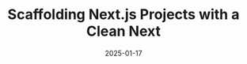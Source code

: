 ---
title: "Scaffolding Next.js Projects with a Clean Next"
date: "2025-01-17"
presenter: "Jack Pettit"
summary: "Jack Pettit demonstrates a custom CLI that streamlines the process of creating Next.js projects. By automating tasks such as configuring Tailwind, setting up a theme provider, and overwriting default layouts, he eliminates repetitive steps for developers. Jack also discusses plans to expand the CLI with optional integrations like Azure Blob Storage, Drizzle ORM, and more."
tags: ["Next.js", "CLI", "JavaScript", "web development", "starter templates", "scaffolding", "clean-next"]
githubRepo: "https://github.com/JackDevAU/clean-next"
videoUrl: "https://sswcom-my.sharepoint.com/:v:/r/personal/samwagner_ssw_com_au/Documents/Recordings/%F0%9F%8E%B1%20Knowledge%20sharing%20-%20Sam,%20Brook%20and%20Jack%20%F0%9F%A7%A0-20250117_124347-Meeting%20Recording.mp4?csf=1&web=1&e=eRluwb&nav=eyJyZWZlcnJhbEluZm8iOnsicmVmZXJyYWxBcHAiOiJTdHJlYW1XZWJBcHAiLCJyZWZlcnJhbFZpZXciOiJTaGFyZURpYWxvZy1MaW5rIiwicmVmZXJyYWxBcHBQbGF0Zm9ybSI6IldlYiIsInJlZmVycmFsTW9kZSI6InZpZXcifX0%3D"
---